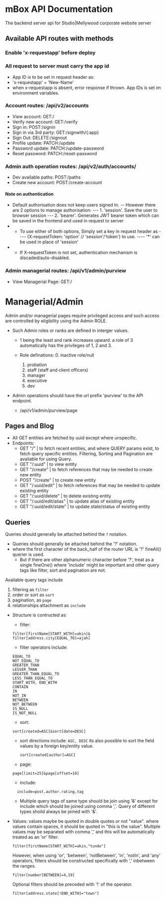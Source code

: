 # mBox API Documentation

The backend server api for Studio|Mellywood corporate website server

## Available API routes with methods

### Enable 'x-requestapp' before deploy

### All request to server must carry the app id

- App ID is to be set in request header as:
- 'x-requestapp' = 'New-Name'
- when x-requestapp is absent, error response if thrown. App IDs is set im environment variables.

### Account routes: /api/v2/accounts

- View account: GET:/
- Verify new account: GET:/verify
- Sign in: POST:/signin
- Sign in via 3rd party: GET:/signwith/{:app}
- Sign Out: DELETE:/signout
- Profile update: PATCH:/update
- Password update: PATCH:/update-password
- Reset password: PATCH:/reset-password

### Admin auth operation routes: /api/v2/auth/accounts/

- Dev available paths: POST:/paths
- Create new account: POST:/create-account

#### Note on authentication

- Default authorisation does not keep users signed In.
  -- However there are 2 options to manage authorisation:
  --- 1. 'session'. Save the user to browser session
  --- 2. 'bearer'. Generates JWT bearer token which can be saved in the frontend and used in request to server
- - To use either of both options, Simply set a key in request header as
    ---- {X-requestToken: 'option' // 'session'/'token'} to use.
    ---- '\*' can be used in place of 'session'
- - If X-requestToken is not set, authentication mechanism is discaded/auto-disabled.

### Admin managerial routes: /api/v1/admin/purview

- View Managerial Page: GET:/

# Managerial/Admin

Admin and/or managerial pages require privileged access and such access are controlled by eligibility using the Admin ROLE.

- Such Admin roles or ranks are defined in interger values.

  - 1 being the least and rank increases upward.
    a role of 3 automatically has the privileges of 1, 2 and 3.
  - Role definations: 0. inactive role/null

    1. probation
    2. staff (staff and client officers)
    3. manager
    4. executive
    5. dev

- Admin operations should have the url prefix 'purview' to the API endpoint.
  - /api/v1/admin/purview/page

## Pages and Blog

- All GET entities are fetched by uuid except where unspecific.
- Endpoints:
  - GET "/" | to fetch recent entities, and where QUERY params exist, to fetch query specific entities. Filtering, Sorting and Pagination are available for using Query.
  - GET "/:uuid" | to view entity
  - GET "/create" | to fetch references that may be needed to create new entity
  - POST "/create" | to create new entity
  - GET "/:uuid/edit" | to fetch references that may be needed to update existing entity
  - GET "/:uuid/delete" | to delete existing entity
  - GET "/:uuid/edit/alias" | to update alias of existing entity
  - GET "/:uuid/edit/state" | to update state/status of existing entity

## Queries

Queries should generally be attached behind the <code>?</code> notation.

- Queries should generally be attached behind the '?' notation.
- where the first character of the back_half of the router URL is '?' fineAll() querier is used.
  - But if there are other alphanumeric character before '?', treat as a single fineOne() where 'include' might be important and other query tags like filter, sort and pagination are not.

Available query tags include

1. filtering as <code>filter</code>
2. order or sort as <code>sort</code>
3. pagination, as <code>page</code>
4. relationships attachment as <code>include</code>

- Structure is contructed as:

  - filter:

  ```
  filter[firstName[START_WITH]=akin]&
  filter[address.city[EQUAL_TO]=ajah]
  ```

  - filter operators include:

  ```
  EQUAL_TO
  NOT_EQUAL_TO
  GREATER_THAN
  LESSER_THAN
  GREATER_THAN_EQUAL_TO
  LESS_THAN_EQUAL_TO
  START_WITH, END_WITH
  CONTAIN
  IN
  NOT_IN
  BETWEEN
  NOT_BETWEEN
  IS_NULL
  IS_NOT_NULL
  ```

  - sort:

  ```
  sort[created=ASC]&sort[date=DESC]
  ```

  - sort directions include:
    <code>ASC, DESC</code>
    its also possible to sort the field values by a foreign key/entity value.

    ```
    sort[created[author]=ASC]
    ```

  - page:

  ```
  page[limit=25]&page[offset=10]
  ```

  - include:

  ```
    include=post.author.rating,tag
  ```

  - Multiple query tags of same type should be join using '&' except for include which should be joined using comma ','. Query of different types shoild always be joined with '&'.

- Values:
  values maybe be quoted in double quotes or not "value". where values contain spaces, it should be quoted in "this is the value".
  Multiple values may be separated with comma ',' and this will be automatically treated as an 'or' filter.
  ```
  filter[firstName[START_WITH]=akin,"tunde"]
  ```
  However, when using 'or', 'between', 'notBetween', 'in', 'notIn', and 'any' operators, filters should be constructed specifically with ',' inbetween the ranges.
  ```
  filter[number[BETWEEN]=4,19]
  ```
  Optional filters should be preceded with '!' of the operator.
  ```
  filter[address.state[!END_WITH]="town"]
  ```
